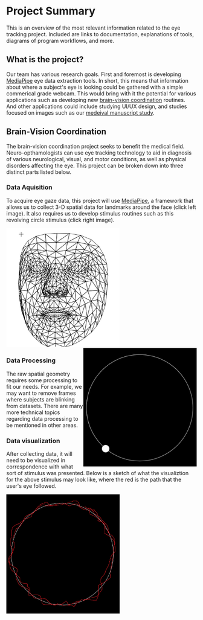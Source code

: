 # Project Summary
This is an overview of the most relevant information related to the eye tracking project. Included are links to documentation, explanations of tools, diagrams of program workflows, and more.

## What is the project?
Our team has various research goals. First and foremost is developing [MediaPipe](###MediaPipe) eye data extraction tools. In short, this means that information about where a subject's eye is looking could be gathered with a simple commerical grade webcam. This would bring with it the potential for various applications such as developing new [brain-vision coordination](##Brain-Vision-Coordination) routines. And other applications could include studying UI/UX design, and studies focused on images such as our [medeival manuscript study](##Medeival-Manuscript-Study).

## Brain-Vision Coordination
The brain-vision coordination project seeks to benefit the medical field. Neuro-opthamologists can use eye tracking technology to aid in diagnosis of various neurological, visual, and motor conditions, as well as physical disorders affecting the eye. This project can be broken down into three distinct parts listed below.

### Data Aquisition
To acquire eye gaze data, this project will use [MediaPipe](###MediaPipe), a framework that allows us to collect 3-D spatial data for landmarks around the face (click left image). It also requires us to develop stimulus routines such as this revolving circle stimulus (click right image).

<a href="face-mesh.gif">
  <img src="face-mesh-stll.png" width="300"/>
</a>
<a href="circle-stimulus.gif">
  <img src="circle-stimulus-still.png" width="300" align="right"/>
</a>

### Data Processing
The raw spatial geometry requires some processing to fit our needs. For example, we may want to remove frames where subjects are blinking from datasets. There are many more technical topics regarding data processing to be mentioned in other areas.

### Data visualization
After collecting data, it will need to be visualized in correspondence with what sort of stimulus was presented. Below is a sketch of what the visualiztion for the above stimulus may look like, where the red is the path that the user's eye followed.

<img src="circle-stimulus-visualized.png" width="300"/>

<!--
<img src="Circle-Stimulus.gif" alt="Circle Stimulus Routine" align="right" width="300">
This text will wrap around the image to the right. You can continue writing here, and the text will adjust to wrap around the image. Make sure the image size is small enough to allow space for the text to wrap.
-->
